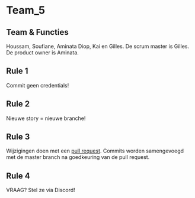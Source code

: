 # Team_5

## Team & Functies

Houssam, Soufiane, Aminata Diop, Kai en Gilles. 
De scrum master is Gilles.
De product owner is Aminata.

## Rule 1

Commit geen credentials! 

## Rule 2

Nieuwe story = nieuwe branche!

## Rule 3

Wijzigingen doen met een [pull request](https://docs.github.com/en/pull-requests/collaborating-with-pull-requests/proposing-changes-to-your-work-with-pull-requests/creating-a-pull-request).
Commits worden samengevoegd met de master branch na goedkeuring van de pull request.

## Rule 4

VRAAG? Stel ze via Discord!
